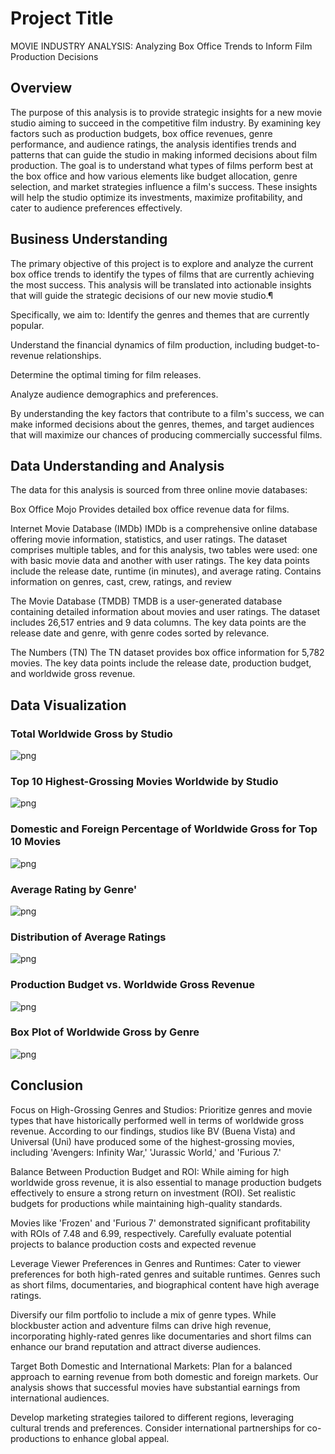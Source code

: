 # Project Title
MOVIE INDUSTRY ANALYSIS:
Analyzing Box Office Trends to Inform Film Production Decisions

## Overview
The purpose of this analysis is to provide strategic insights for a new movie studio aiming to succeed in the competitive film industry. By examining key factors such as production budgets, box office revenues, genre performance, and audience ratings, the analysis identifies trends and patterns that can guide the studio in making informed decisions about film production. The goal is to understand what types of films perform best at the box office and how various elements like budget allocation, genre selection, and market strategies influence a film's success. These insights will help the studio optimize its investments, maximize profitability, and cater to audience preferences effectively.

## Business Understanding
The primary objective of this project is to explore and analyze the current box office trends to identify the types of films that are currently achieving the most success. This analysis will be translated into actionable insights that will guide the strategic decisions of our new movie studio.¶

Specifically, we aim to:
Identify the genres and themes that are currently popular.

Understand the financial dynamics of film production, including budget-to-revenue relationships.

Determine the optimal timing for film releases.

Analyze audience demographics and preferences.

By understanding the key factors that contribute to a film's success, we can make informed decisions about the genres, themes, and target audiences that will maximize our chances of producing commercially successful films.

## Data Understanding and Analysis
The data for this analysis is sourced from three online movie databases:

Box Office Mojo
Provides detailed box office revenue data for films.

Internet Movie Database (IMDb)
IMDb is a comprehensive online database offering movie information, statistics, and user ratings. The dataset comprises multiple tables, and for this analysis, two tables were used: one with basic movie data and another with user ratings. The key data points include the release date, runtime (in minutes), and average rating. Contains information on genres, cast, crew, ratings, and review

The Movie Database (TMDB)
TMDB is a user-generated database containing detailed information about movies and user ratings. The dataset includes 26,517 entries and 9 data columns. The key data points are the release date and genre, with genre codes sorted by relevance.

The Numbers (TN)
The TN dataset provides box office information for 5,782 movies. The key data points include the release date, production budget, and worldwide gross revenue.

## Data Visualization
### Total Worldwide Gross by Studio

![png](images/1.png)

### Top 10 Highest-Grossing Movies Worldwide by Studio

![png](images/2.png)

### Domestic and Foreign Percentage of Worldwide Gross for Top 10 Movies
![png](images/4.png)

### Average Rating by Genre'
![png](images/5.png)

### Distribution of Average Ratings
![png](images/7.png)

### Production Budget vs. Worldwide Gross Revenue
![png](images/9.png)

### Box Plot of Worldwide Gross by Genre
![png](images/10.png)

## Conclusion
Focus on High-Grossing Genres and Studios:
Prioritize genres and movie types that have historically performed well in terms of worldwide gross revenue. According to our findings, studios like BV (Buena Vista) and Universal (Uni) have produced some of the highest-grossing movies, including 'Avengers: Infinity War,' 'Jurassic World,' and 'Furious 7.'

Balance Between Production Budget and ROI:
While aiming for high worldwide gross revenue, it is also essential to manage production budgets effectively to ensure a strong return on investment (ROI). Set realistic budgets for productions while maintaining high-quality standards.

Movies like 'Frozen' and 'Furious 7' demonstrated significant profitability with ROIs of 7.48 and 6.99, respectively. Carefully evaluate potential projects to balance production costs and expected revenue

Leverage Viewer Preferences in Genres and Runtimes:
Cater to viewer preferences for both high-rated genres and suitable runtimes. Genres such as short films, documentaries, and biographical content have high average ratings.

Diversify our film portfolio to include a mix of genre types. While blockbuster action and adventure films can drive high revenue, incorporating highly-rated genres like documentaries and short films can enhance our brand reputation and attract diverse audiences.

Target Both Domestic and International Markets:
Plan for a balanced approach to earning revenue from both domestic and foreign markets. Our analysis shows that successful movies have substantial earnings from international audiences.

Develop marketing strategies tailored to different regions, leveraging cultural trends and preferences. Consider international partnerships for co-productions to enhance global appeal.

